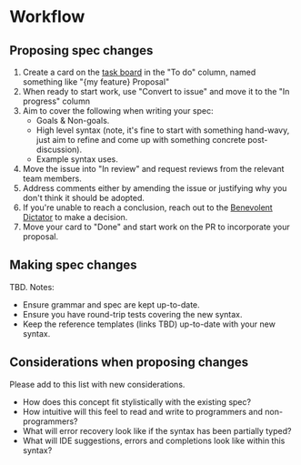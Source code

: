 # Workflow

## Proposing spec changes
1. Create a card on the [task board](https://github.com/Azure/bicep/projects/1) in the "To do" column, named something like "{my feature} Proposal"
2. When ready to start work, use "Convert to issue" and move it to the "In progress" column
3. Aim to cover the following when writing your spec:
    * Goals & Non-goals.
    * High level syntax (note, it's fine to start with something hand-wavy, just aim to refine and come up with something concrete post-discussion).
    * Example syntax uses.
4. Move the issue into "In review" and request reviews from the relevant team members.
5. Address comments either by amending the issue or justifying why you don't think it should be adopted.
6. If you're unable to reach a conclusion, reach out to the [Benevolent Dictator](https://github.com/marcre) to make a decision.
7. Move your card to "Done" and start work on the PR to incorporate your proposal.

## Making spec changes
TBD. Notes:
* Ensure grammar and spec are kept up-to-date.
* Ensure you have round-trip tests covering the new syntax.
* Keep the reference templates (links TBD) up-to-date with your new syntax.

## Considerations when proposing changes
Please add to this list with new considerations.

* How does this concept fit stylistically with the existing spec?
* How intuitive will this feel to read and write to programmers and non-programmers?
* What will error recovery look like if the syntax has been partially typed?
* What will IDE suggestions, errors and completions look like within this syntax?
